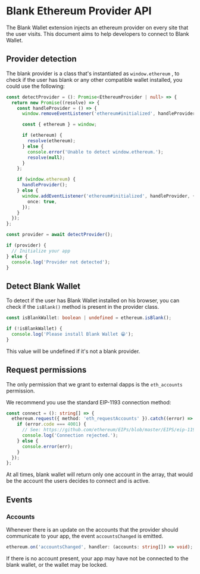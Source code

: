 # Blank Ethereum Provider API

The Blank Wallet extension injects an ethereum provider on every site that the user visits. This document aims to help developers to connect to Blank Wallet.

## Provider detection

The blank provider is a class that's instantiated as `window.ethereum` , to check if the user has blank or any other compatible wallet installed, you could use the following:

```typescript
const detectProvider = (): Promise<EthereumProvider | null> => {
  return new Promise((resolve) => {
    const handleProvider = () => {
      window.removeEventListener('ethereum#initialized', handleProvider);

      const { ethereum } = window;

      if (ethereum) {
        resolve(ethereum);
      } else {
        console.error('Unable to detect window.ethereum.');
        resolve(null);
      }
    };

    if (window.ethereum) {
      handleProvider();
    } else {
      window.addEventListener('ethereum#initialized', handleProvider, {
        once: true,
      });
    }
  });
};

const provider = await detectProvider();

if (provider) {
  // Initialize your app
} else {
  console.log('Provider not detected');
}
```

## Detect Blank Wallet

To detect if the user has Blank Wallet installed on his browser, you can check if the `isBlank()` method is present in the provider class.

```typescript
const isBlankWallet: boolean | undefined = ethereum.isBlank();

if (!isBlankWallet) {
  console.log('Please install Blank Wallet 😁');
}
```

This value will be undefined if it's not a blank provider.

## Request permissions

The only permission that we grant to external dapps is the `eth_accounts` permission.

We recommend you use the standard EIP-1193 connection method:

```typescript
const connect = (): string[] => {
  ethereum.request({ method: 'eth_requestAccounts' }).catch((error) => {
    if (error.code === 4001) {
      // See: https://github.com/ethereum/EIPs/blob/master/EIPS/eip-1193.md#provider-errors
      console.log('Connection rejected.');
    } else {
      console.error(err);
    }
  });
};
```

At all times, blank wallet will return only one account in the array, that would be the account the users decides to connect and is active.

## Events

### Accounts

Whenever there is an update on the accounts that the provider should communicate to your app, the event `accountsChanged` is emitted.

```typescript
ethereum.on('accountsChanged', handler: (accounts: string[]) => void);
```

If there is no account present, your app may have not be connected to the blank wallet, or the wallet may be locked.
